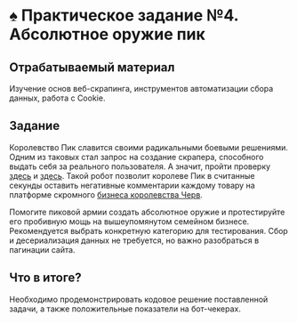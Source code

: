 ﻿# ♠️ Практическое задание №4. Абсолютное оружие пик


## Отрабатываемый материал
Изучение основ веб-скрапинга, инструментов автоматизации сбора данных, работа с Cookie.

## Задание
Королевство Пик славится своими радикальными боевыми решениями. Одним из таковых стал запрос на создание скрапера, способного выдать себя за реального пользователя. А значит, пройти проверку [здесь](https://www.browserscan.net/ru/bot-detection) и [здесь](https://bot.sannysoft.com/). Такой робот позволит королеве Пик в считанные секунды оставить негативные комментарии каждому товару на платформе скромного [бизнеса королевства Черв](https://www.ozon.ru/).

Помогите пиковой армии создать абсолютное оружие и протестируйте его пробивную мощь на вышеупомянутом семейном бизнесе.
Рекомендуется выбрать конкретную категорию для тестирования. Сбор и десериализация данных не требуется, но важно разобраться в пагинации сайта.

## Что в итоге?
Необходимо продемонстрировать кодовое решение поставленной задачи, а также положительные показатели на бот-чекерах.



